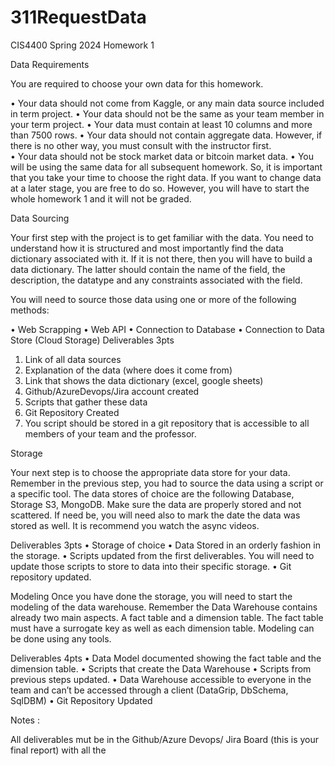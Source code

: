 # 311RequestData
CIS4400 Spring 2024
Homework 1


Data Requirements

You are required to choose your own data for this homework. 

•	Your data should not come from Kaggle, or any main data source included in term project.
•	Your data should not be the same as your team member in your term project.
•	Your data must contain at least 10 columns and more than 7500 rows. 
•	Your data should not contain aggregate data. However, if there is no other way, you must consult with the instructor first.  
•	Your data should not be stock market data or bitcoin market data.
•	You will be using the same data for all subsequent homework. So, it is important that you take your time to choose the right data. If you want to change data at a later stage, you are free to do so. However, you will have to start the whole homework 1 and it will not be graded. 

Data Sourcing 

Your first step with the project is to get familiar with the data. You need to understand how it is structured and most importantly find the data dictionary associated with it. If it is not there, then you will have to build a data dictionary. The latter should contain the name of the field, the description, the datatype and any constraints associated with the field. 

You will need to source those data using one or more of the following methods: 

•	Web Scrapping
•	Web API
•	Connection to Database
•	Connection to Data Store (Cloud Storage)
Deliverables 3pts

1.	Link of all data sources 
2.	Explanation of the data (where does it come from)
3.	Link that shows the data dictionary (excel, google sheets)
4.	Github/AzureDevops/Jira account created
5.	Scripts that gather these data
6.	Git Repository Created
7.	You script should be stored in a git repository that is accessible to all members of your team and the professor. 

Storage

Your next step is to choose the appropriate data store for your data. Remember in the previous step, you had to source the data using a script or a specific tool. The data stores of choice are the following Database, Storage S3, MongoDB. Make sure the data are properly stored and not scattered. If need be, you will need also to mark the date the data was stored as well. It is recommend you watch the async videos.

Deliverables 3pts
•	Storage of choice
•	Data Stored in an orderly fashion in the storage.
•	Scripts updated from the first deliverables. You will need to update those scripts to store to data into their specific storage.
•	Git repository updated.

Modeling 
Once you have done the storage, you will need to start the modeling of the data warehouse. Remember the Data Warehouse contains already two main aspects. A fact table and a dimension table. The fact table must have a surrogate key as well as each dimension table. Modeling can be done using any tools. 

Deliverables 4pts
•	Data Model documented showing the fact table and the dimension table.
•	Scripts that create the Data Warehouse 
•	Scripts from previous steps updated.
•	Data Warehouse accessible to everyone in the team and can’t be accessed through a client (DataGrip, DbSchema, SqlDBM)
•	Git Repository Updated

Notes : 

All deliverables mut be in the Github/Azure Devops/ Jira Board (this is your final report) with all the 

